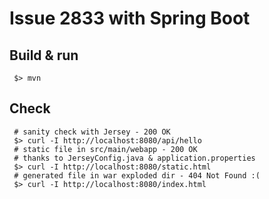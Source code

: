 # Issue 2833 with Spring Boot

## Build & run

```shell
 $> mvn
```

## Check

```shell
 # sanity check with Jersey - 200 OK
 $> curl -I http://localhost:8080/api/hello 
 # static file in src/main/webapp - 200 OK
 # thanks to JerseyConfig.java & application.properties
 $> curl -I http://localhost:8080/static.html
 # generated file in war exploded dir - 404 Not Found :(
 $> curl -I http://localhost:8080/index.html
```
